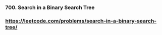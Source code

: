 ### 700. Search in a Binary Search Tree
### https://leetcode.com/problems/search-in-a-binary-search-tree/
